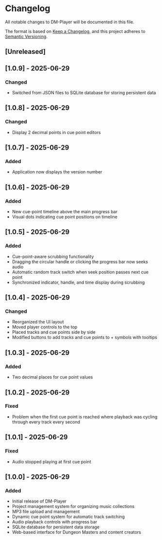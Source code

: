 # Changelog
All notable changes to DM-Player will be documented in this file.

The format is based on [Keep a Changelog](https://keepachangelog.com/en/1.0.0/),
and this project adheres to [Semantic Versioning](https://semver.org/spec/v2.0.0.html).

## [Unreleased]

## [1.0.9] - 2025-06-29
### Changed
- Switched from JSON files to SQLite database for storing persistent data

## [1.0.8] - 2025-06-29
### Changed
- Display 2 decimal points in cue point editors

## [1.0.7] - 2025-06-29
### Added
- Application now displays the version number

## [1.0.6] - 2025-06-29
### Added
- New cue-point timeline above the main progress bar
- Visual dots indicating cue point positions on timeline

## [1.0.5] - 2025-06-29
### Added
- Cue-point-aware scrubbing functionality
- Dragging the circular handle or clicking the progress bar now seeks audio
- Automatic random track switch when seek position passes next cue point
- Synchronized indicator, handle, and time display during scrubbing

## [1.0.4] - 2025-06-29
### Changed
- Reorganized the UI layout
- Moved player controls to the top
- Placed tracks and cue points side by side
- Modified buttons to add tracks and cue points to + symbols with tooltips

## [1.0.3] - 2025-06-29
### Added
- Two decimal places for cue point values

## [1.0.2] - 2025-06-29
### Fixed
- Problem when the first cue point is reached where playback was cycling through every track every second

## [1.0.1] - 2025-06-29
### Fixed
- Audio stopped playing at first cue point

## [1.0.0] - 2025-06-29
### Added
- Initial release of DM-Player
- Project management system for organizing music collections
- MP3 file upload and management
- Dynamic cue point system for automatic track switching
- Audio playback controls with progress bar
- SQLite database for persistent data storage
- Web-based interface for Dungeon Masters and content creators

